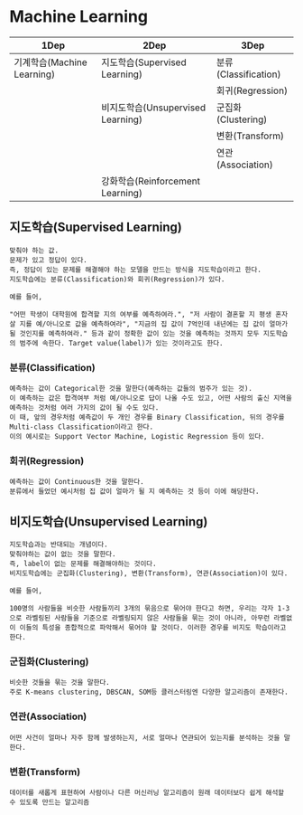 # Machine Learning

| 1Dep                       | 2Dep                              | 3Dep                 |
| -------------------------- | --------------------------------- | -------------------- |
| 기계학습(Machine Learning) | 지도학습(Supervised Learning)     | 분류(Classification) |
|                            |                                   | 회귀(Regression)     |
|                            | 비지도학습(Unsupervised Learning) | 군집화(Clustering)   |
|                            |                                   | 변환(Transform)      |
|                            |                                   | 연관(Association)    |
|                            | 강화학습(Reinforcement Learning)  |                      |

## 지도학습(Supervised Learning)

```
맞춰야 하는 값.
문제가 있고 정답이 있다.
즉, 정답이 있는 문제를 해결해야 하는 모델을 만드는 방식을 지도학습이라고 한다.
지도학습에는 분류(Classification)와 회귀(Regression)가 있다.

예를 들어,

"어떤 학생이 대학원에 합격할 지의 여부를 예측하여라.", "저 사람이 결혼할 지 평생 혼자 살 지를 예/아니오로 값을 예측하여라", "지금의 집 값이 7억인데 내년에는 집 값이 얼마가 될 것인지를 예측하여라." 등과 같이 정확한 값이 있는 것을 예측하는 것까지 모두 지도학습의 범주에 속한다. Target value(label)가 있는 것이라고도 한다.
```

### 분류(Classification)

```
예측하는 값이 Categorical한 것을 말한다(예측하는 값들의 범주가 있는 것).
이 예측하는 값은 합격여부 처럼 예/아니오로 답이 나올 수도 있고, 어떤 사람의 출신 지역을 예측하는 것처럼 여러 가지의 값이 될 수도 있다.
이 때, 앞의 경우처럼 예측값이 두 개인 경우를 Binary Classification, 뒤의 경우를 Multi-class Classification이라고 한다. 
이의 예시로는 Support Vector Machine, Logistic Regression 등이 있다.
```

### 회귀(Regression)

```
예측하는 값이 Continuous한 것을 말한다.
분류에서 들었던 예시처럼 집 값이 얼마가 될 지 예측하는 것 등이 이에 해당한다.
```



## 비지도학습(Unsupervised Learning)

```
지도학습과는 반대되는 개념이다.
맞춰야하는 값이 없는 것을 말한다.
즉, label이 없는 문제를 해결해야하는 것이다.
비지도학습에는 군집화(Clustering), 변환(Transform), 연관(Association)이 있다.

예를 들어,

100명의 사람들을 비슷한 사람들끼리 3개의 묶음으로 묶어야 한다고 하면, 우리는 각자 1-3으로 라벨링된 사람들을 기준으로 라벨링되지 않은 사람들을 묶는 것이 아니라, 아무런 라벨없이 이들의 특성을 종합적으로 파악해서 묶어야 할 것이다. 이러한 경우를 비지도 학습이라고 한다.
```

### 군집화(Clustering)

```
비슷한 것들을 묶는 것을 말한다.
주로 K-means clustering, DBSCAN, SOM등 클러스터링엔 다양한 알고리즘이 존재한다.
```

### 연관(Association)

```
어떤 사건이 얼마나 자주 함께 발생하는지, 서로 얼마나 연관되어 있는지를 분석하는 것을 말한다.
```

### 변환(Transform)

```
데이터를 새롭게 표현하여 사람이나 다른 머신러닝 알고리즘이 원래 데이터보다 쉽게 해석할 수 있도록 만드는 알고리즘
```

